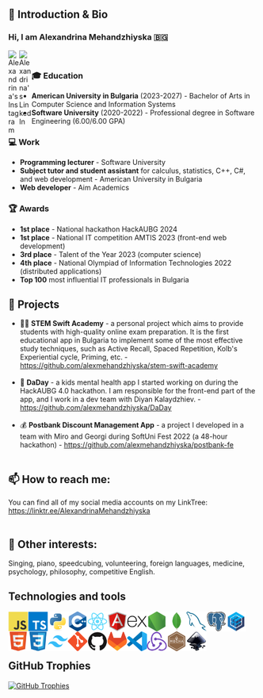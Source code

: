 
## 👋 Introduction & Bio
### Hi, I am Alexandrina Mehandzhiyska 🇧🇬
<a href="https://www.instagram.com/alexmehandzhiyska/">
  <img align="left" alt="Alexandrina's Instagram" width="22px" src="https://raw.githubusercontent.com/hussainweb/hussainweb/main/icons/instagram.png" />
</a>
<a href="https://www.linkedin.com/in/alex-mehandzhiyska/">
  <img align="left" alt="Alexandrina's LinkedIn" width="25px" src="https://github.com/gauravghongde/social-icons/blob/master/PNG/Color/LinkedIN.png" />
</a>
<br>

### 🎓 Education
- **American University in Bulgaria** (2023-2027) - Bachelor of Arts in Computer Science and Information Systems
- **Software University** (2020-2022) - Professional degree in Software Engineering (6.00/6.00 GPA)

### 💻 Work
- **Programming lecturer** - Software University
- **Subject tutor and student assistant** for calculus, statistics, C++, C#, and web development - American University in Bulgaria
- **Web developer** - Aim Academics

### 🏆 Awards
- **1st place** - National hackathon HackAUBG 2024
- **1st place** - National IT competition AMTIS 2023 (front-end web development)
- **3rd place** - Talent of the Year 2023 (computer science)
- **4th place** - National Olympiad of Information Technologies 2022 (distributed applications)
- **Top 100** most influential IT professionals in Bulgaria

## 🔭 Projects
- 🧑‍🏫 **STEM Swift Academy** - a personal project which aims to provide students with high-quality online exam preparation. It is the first educational app in Bulgaria to implement some of the most effective study techniques, such as Active Recall, Spaced Repetition, Kolb's Experiential cycle, Priming, etc. - https://github.com/alexmehandzhiyska/stem-swift-academy<br><br> 
- 👧 **DaDay** - a kids mental health app I started working on during the HackAUBG 4.0 hackathon. I am responsible for the front-end part of the app, and I work in a dev team with Diyan Kalaydzhiev. - https://github.com/alexmehandzhiyska/DaDay<br><br> 
- 💰 **Postbank Discount Management App** - a project I developed in a team with Miro and Georgi during SoftUni Fest 2022 (a 48-hour hackathon) - https://github.com/alexmehandzhiyska/postbank-fe
<br><br>
## 📫 How to reach me:
You can find all of my social media accounts on my LinkTree: https://linktr.ee/AlexandrinaMehandzhiyska
<br><br>
## 🤹 Other interests: 
Singing, piano, speedcubing, volunteering, foreign languages, medicine, psychology, philosophy, competitive English.

## Technologies and tools

<img align="left" alt="javascript" width="40px" src="https://github.com/devicons/devicon/blob/master/icons/javascript/javascript-original.svg" />
<img align="left" alt="typescript" width="40px" src="https://github.com/devicons/devicon/blob/master/icons/typescript/typescript-original.svg" />
<img align="left" alt="python" width="40px" src="https://github.com/devicons/devicon/blob/master/icons/python/python-original.svg" />
<img align="left" alt="cplusplus" width="40px" src="https://github.com/devicons/devicon/blob/master/icons/cplusplus/cplusplus-original.svg" />
<img align="left" alt="react" width="40px" src="https://github.com/devicons/devicon/blob/master/icons/react/react-original.svg" />
<img align="left" alt="angular" width="40px" src="https://github.com/devicons/devicon/blob/master/icons/angularjs/angularjs-original.svg" />
<img align="left" alt="express" width="40px" src="https://github.com/devicons/devicon/blob/master/icons/express/express-original.svg" />
<img align="left" alt="nodejs" width="40px" src="https://github.com/devicons/devicon/blob/master/icons/nodejs/nodejs-original.svg" />
<img align="left" alt="mongodb" width="40px" src="https://github.com/devicons/devicon/blob/master/icons/mongodb/mongodb-original.svg" />
<img align="left" alt="mysql" width="40px" src="https://github.com/devicons/devicon/blob/master/icons/mysql/mysql-original.svg" />
<img align="left" alt="postgresql" width="40px" src="https://github.com/devicons/devicon/blob/master/icons/postgresql/postgresql-original.svg" />
<img align="left" alt="sequelize" width="40px" src="https://github.com/devicons/devicon/blob/master/icons/sequelize/sequelize-original.svg" />
<img align="left" alt="html" width="40px" src="https://github.com/devicons/devicon/blob/master/icons/html5/html5-original.svg" />
<img align="left" alt="css" width="40px" src="https://github.com/devicons/devicon/blob/master/icons/css3/css3-original.svg" />
<img align="left" alt="tailwind" width="40px" src="https://github.com/devicons/devicon/blob/master/icons/tailwindcss/tailwindcss-original.svg" />
<img align="left" alt="git" width="40px" src="https://github.com/devicons/devicon/blob/master/icons/git/git-original.svg" />
<img align="left" alt="github" width="40px" src="https://github.com/devicons/devicon/blob/master/icons/github/github-original.svg" />
<img align="left" alt="gitlab" width="40px" src="https://github.com/devicons/devicon/blob/master/icons/gitlab/gitlab-original.svg" />
<img align="left" alt="heroku" width="40px" src="https://github.com/devicons/devicon/blob/master/icons/vscode/vscode-original.svg" />
<img align="left" alt="redux" width="40px" src="https://github.com/devicons/devicon/blob/master/icons/redux/redux-original.svg" />
<img align="left" alt="mocha" width="40px" src="https://github.com/devicons/devicon/blob/v2.14.0/icons/mocha/mocha-plain.svg" />
<img align="left" alt="inkscape" width="40px" src="https://github.com/devicons/devicon/blob/master/icons/inkscape/inkscape-original.svg" />
<br><br><br><br>

## GitHub Trophies


<a href="#"><img align="center" src="https://github-profile-trophy.vercel.app/?username=alexmehandzhiyska&column=7" alt="GitHub Trophies" /></a>

<!--
**alexmehandzhiyska/alexmehandzhiyska** is a ✨ _special_ ✨ repository because its `README.md` (this file) appears on your GitHub profile.

Here are some ideas to get you started:

- 🔭 I’m currently working on ...
- 🌱 I’m currently learning ...
- 👯 I’m looking to collaborate on ...
- 🤔 I’m looking for help with ...
- 💬 Ask me about ...
- 📫 How to reach me: ...
- 😄 Pronouns: ...
- ⚡ Fun fact: ...
-->
